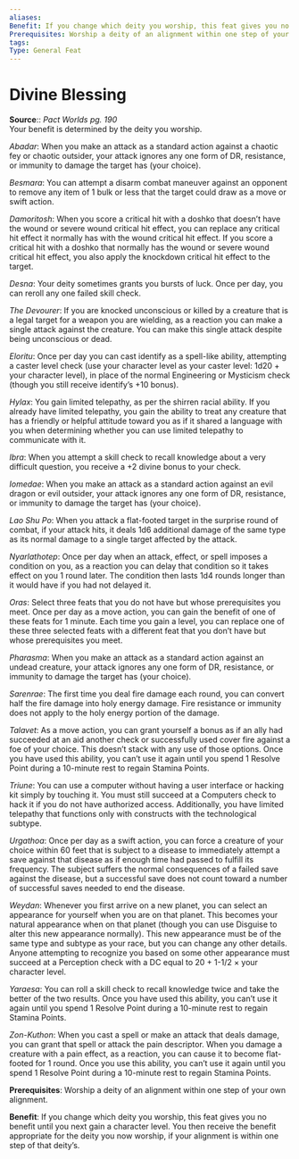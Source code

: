 ```yaml
---
aliases: 
Benefit: If you change which deity you worship, this feat gives you no benefit until you next gain a character level. You then receive the benefit appropriate for the deity you now worship, if your alignment is within one step of that deity’s.
Prerequisites: Worship a deity of an alignment within one step of your own alignment.
tags: 
Type: General Feat
---
```


# Divine Blessing

**Source**:: _Pact Worlds pg. 190_  
Your benefit is determined by the deity you worship.

_Abadar_: When you make an attack as a standard action against a chaotic fey or chaotic outsider, your attack ignores any one form of DR, resistance, or immunity to damage the target has (your choice).

_Besmara_: You can attempt a disarm combat maneuver against an opponent to remove any item of 1 bulk or less that the target could draw as a move or swift action.

_Damoritosh_: When you score a critical hit with a doshko that doesn’t have the wound or severe wound critical hit effect, you can replace any critical hit effect it normally has with the wound critical hit effect. If you score a critical hit with a doshko that normally has the wound or severe wound critical hit effect, you also apply the knockdown critical hit effect to the target.

_Desna_: Your deity sometimes grants you bursts of luck. Once per day, you can reroll any one failed skill check.

_The Devourer_: If you are knocked unconscious or killed by a creature that is a legal target for a weapon you are wielding, as a reaction you can make a single attack against the creature. You can make this single attack despite being unconscious or dead.

_Eloritu_: Once per day you can cast identify as a spell-like ability, attempting a caster level check (use your character level as your caster level: 1d20 + your character level), in place of the normal Engineering or Mysticism check (though you still receive identify’s +10 bonus).

_Hylax_: You gain limited telepathy, as per the shirren racial ability. If you already have limited telepathy, you gain the ability to treat any creature that has a friendly or helpful attitude toward you as if it shared a language with you when determining whether you can use limited telepathy to communicate with it.

_Ibra_: When you attempt a skill check to recall knowledge about a very difficult question, you receive a +2 divine bonus to your check.

_Iomedae_: When you make an attack as a standard action against an evil dragon or evil outsider, your attack ignores any one form of DR, resistance, or immunity to damage the target has (your choice).

_Lao Shu Po_: When you attack a flat-footed target in the surprise round of combat, if your attack hits, it deals 1d6 additional damage of the same type as its normal damage to a single target affected by the attack.

_Nyarlathotep_: Once per day when an attack, effect, or spell imposes a condition on you, as a reaction you can delay that condition so it takes effect on you 1 round later. The condition then lasts 1d4 rounds longer than it would have if you had not delayed it.

_Oras_: Select three feats that you do not have but whose prerequisites you meet. Once per day as a move action, you can gain the benefit of one of these feats for 1 minute. Each time you gain a level, you can replace one of these three selected feats with a different feat that you don’t have but whose prerequisites you meet.

_Pharasma_: When you make an attack as a standard action against an undead creature, your attack ignores any one form of DR, resistance, or immunity to damage the target has (your choice).

_Sarenrae_: The first time you deal fire damage each round, you can convert half the fire damage into holy energy damage. Fire resistance or immunity does not apply to the holy energy portion of the damage.

_Talavet_: As a move action, you can grant yourself a bonus as if an ally had succeeded at an aid another check or successfully used cover fire against a foe of your choice. This doesn’t stack with any use of those options. Once you have used this ability, you can’t use it again until you spend 1 Resolve Point during a 10-minute rest to regain Stamina Points.

_Triune_: You can use a computer without having a user interface or hacking kit simply by touching it. You must still succeed at a Computers check to hack it if you do not have authorized access. Additionally, you have limited telepathy that functions only with constructs with the technological subtype.

_Urgathoa_: Once per day as a swift action, you can force a creature of your choice within 60 feet that is subject to a disease to immediately attempt a save against that disease as if enough time had passed to fulfill its frequency. The subject suffers the normal consequences of a failed save against the disease, but a successful save does not count toward a number of successful saves needed to end the disease.

_Weydan_: Whenever you first arrive on a new planet, you can select an appearance for yourself when you are on that planet. This becomes your natural appearance when on that planet (though you can use Disguise to alter this new appearance normally). This new appearance must be of the same type and subtype as your race, but you can change any other details. Anyone attempting to recognize you based on some other appearance must succeed at a Perception check with a DC equal to 20 + 1-1/2 × your character level.

_Yaraesa_: You can roll a skill check to recall knowledge twice and take the better of the two results. Once you have used this ability, you can’t use it again until you spend 1 Resolve Point during a 10-minute rest to regain Stamina Points.

_Zon-Kuthon_: When you cast a spell or make an attack that deals damage, you can grant that spell or attack the pain descriptor. When you damage a creature with a pain effect, as a reaction, you can cause it to become flat-footed for 1 round. Once you use this ability, you can’t use it again until you spend 1 Resolve Point during a 10-minute rest to regain Stamina Points.

**Prerequisites**: Worship a deity of an alignment within one step of your own alignment.

**Benefit**: If you change which deity you worship, this feat gives you no benefit until you next gain a character level. You then receive the benefit appropriate for the deity you now worship, if your alignment is within one step of that deity’s.
